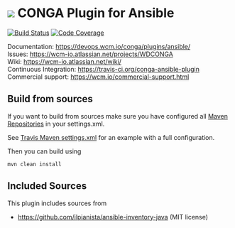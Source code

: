 <img src="https://wcm.io/images/favicon-16@2x.png"/> CONGA Plugin for Ansible
======
[![Build Status](https://travis-ci.com/wcm-io-devops/conga-ansible-plugin.png?branch=develop)](https://travis-ci.com/wcm-io-devops/conga-ansible-plugin)
[![Code Coverage](https://codecov.io/gh/wcm-io-devops/conga-ansible-plugin/branch/develop/graph/badge.svg)](https://codecov.io/gh/wcm-io-devops/conga-ansible-plugin)

Documentation: https://devops.wcm.io/conga/plugins/ansible/<br/>
Issues: https://wcm-io.atlassian.net/projects/WDCONGA<br/>
Wiki: https://wcm-io.atlassian.net/wiki/<br/>
Continuous Integration: https://travis-ci.org/conga-ansible-plugin<br/>
Commercial support: https://wcm.io/commercial-support.html


## Build from sources

If you want to build from sources make sure you have configured all [Maven Repositories](https://devops.wcm.io/maven.html) in your settings.xml.

See [Travis Maven settings.xml](https://github.com/conga-ansible-plugin/blob/master/.travis.maven-settings.xml) for an example with a full configuration.

Then you can build using

```
mvn clean install
```


## Included Sources

This plugin includes sources from

* https://github.com/ilpianista/ansible-inventory-java (MIT license)
